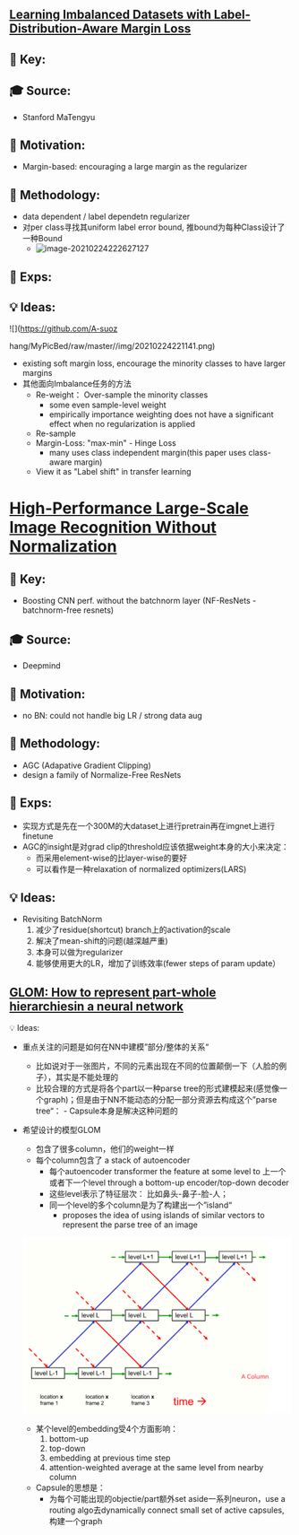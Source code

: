 ## [Learning Imbalanced Datasets with Label-Distribution-Aware Margin Loss](http://arxiv.org/abs/1906.07413)

##  🔑 Key:     

##      

##  🎓 Source: 

* Stanford MaTengyu

##  🌱 Motivation: 

* Margin-based: encouraging a large margin as the regularizer

##  💊 Methodology: 

* data dependent / label dependetn regularizer
* 对per class寻找其uniform label error bound, 推bound为每种Class设计了一种Bound
  * ![image-20210224222627127](C:\Users\A-suozhang\AppData\Roaming\Typora\typora-user-images\image-20210224222627127.png)

##  📐 Exps:

##  💡 Ideas:  

![](https://github.com/A-suoz

hang/MyPicBed/raw/master//img/20210224221141.png)

* existing soft margin loss, encourage the minority classes to have larger margins
* 其他面向Imbalance任务的方法
  * Re-weight： Over-sample the minority classes
    * some even sample-level weight
    * empirically importance weighting does not have a significant effect when no regularization is applied
  * Re-sample
  * Margin-Loss: "max-min" - Hinge Loss
    * many uses class independent margin(this paper uses class-aware margin)
  * View it as "Label shift" in transfer learning


# [High-Performance Large-Scale Image Recognition Without Normalization](https://arxiv.org/abs/2102.06171)

##  🔑 Key:         

* Boosting  CNN perf. without the batchnorm layer (NF-ResNets - batchnorm-free resnets)

##  🎓 Source: 

* Deepmind

##  🌱 Motivation: 

* no BN: could not handle big LR / strong data aug

##  💊 Methodology: 

* AGC (Adapative Gradient Clipping)
* design a family of Normalize-Free ResNets

##  📐 Exps:

* 实现方式是先在一个300M的大dataset上进行pretrain再在imgnet上进行finetune
* AGC的insight是对grad clip的threshold应该依据weight本身的大小来决定：
  * 而采用element-wise的比layer-wise的要好
  * 可以看作是一种relaxation of normalized optimizers(LARS)



##  💡 Ideas:  

* Revisiting BatchNorm
  	1. 减少了residue(shortcut) branch上的activation的scale
   	2. 解决了mean-shift的问题(越深越严重)
   	3. 本身可以做为regularizer
   	4. 能够使用更大的LR，增加了训练效率(fewer steps of param update）



## [GLOM: How to represent part-whole hierarchiesin a neural network](http://arxiv.org/abs/2102.12627)

💡 Ideas:  

* 重点关注的问题是如何在NN中建模”部分/整体的关系“

  * 比如说对于一张图片，不同的元素出现在不同的位置颠倒一下（人脸的例子），其实是不能处理的
  * 比较合理的方式是将各个part以一种parse tree的形式建模起来(感觉像一个graph)；但是由于NN不能动态的分配一部分资源去构成这个”parse tree“： - Capsule本身是解决这种问题的

* 希望设计的模型GLOM

  * 包含了很多column，他们的weight一样
  * 每个column包含了 a stack of autoencoder
    * 每个autoencoder transformer the feature at some level to 上一个或者下一个level through a bottom-up encoder/top-down decoder
    * 这些level表示了特征层次： 比如鼻头-鼻子-脸-人；
    * 同一个level的多个column是为了构建出一个”island“
      * proposes the idea of using islands of similar vectors to represent the parse tree of an image

  ![](https://github.com/A-suozhang/MyPicBed/raw/master//img/20210304170657.png)

  * 某个level的embedding受4个方面影响：
    1. bottom-up
    2. top-down
    3. embedding at previous time step
    4. attention-weighted average at the same level from nearby column
  * Capsule的思想是：
    * 为每个可能出现的objectie/part额外set aside一系列neuron，use a routing algo去dynamically connect small set of active capsules,构建一个graph